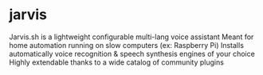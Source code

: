 # jarvis
Jarvis.sh is a lightweight configurable multi-lang voice assistant
Meant for home automation running on slow computers (ex: Raspberry Pi)
Installs automatically voice recognition & speech synthesis engines of your choice
Highly extendable thanks to a wide catalog of community plugins
